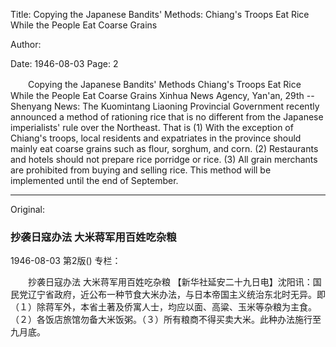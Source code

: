 Title: Copying the Japanese Bandits' Methods: Chiang's Troops Eat Rice While the People Eat Coarse Grains

Author:

Date: 1946-08-03
Page: 2

　　Copying the Japanese Bandits' Methods
    Chiang's Troops Eat Rice While the People Eat Coarse Grains
    Xinhua News Agency, Yan'an, 29th -- Shenyang News: The Kuomintang Liaoning Provincial Government recently announced a method of rationing rice that is no different from the Japanese imperialists' rule over the Northeast. That is (1) With the exception of Chiang's troops, local residents and expatriates in the province should mainly eat coarse grains such as flour, sorghum, and corn. (2) Restaurants and hotels should not prepare rice porridge or rice. (3) All grain merchants are prohibited from buying and selling rice. This method will be implemented until the end of September.



<hr /> 

Original: 


### 抄袭日寇办法  大米蒋军用百姓吃杂粮

1946-08-03
第2版()
专栏：

　　抄袭日寇办法
    大米蒋军用百姓吃杂粮
    【新华社延安二十九日电】沈阳讯：国民党辽宁省政府，近公布一种节食大米办法，与日本帝国主义统治东北时无异。即（１）除蒋军外，本省土著及侨寓人士，均应以面、高粱、玉米等杂粮为主食。（２）各饭店旅馆勿备大米饭粥。（３）所有粮商不得买卖大米。此种办法施行至九月底。
